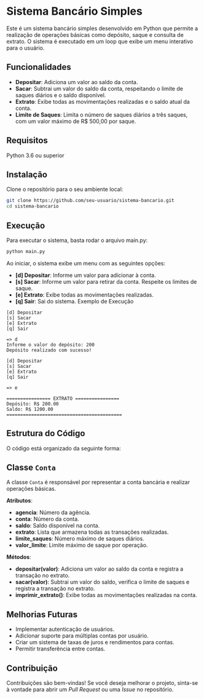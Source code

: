# Sistema Bancário Simples
Este é um sistema bancário simples desenvolvido em Python que permite a realização de operações básicas como depósito, saque e consulta de extrato. O sistema é executado em um loop que exibe um menu interativo para o usuário.

## Funcionalidades
* **Depositar**: Adiciona um valor ao saldo da conta.
* **Sacar**: Subtrai um valor do saldo da conta, respeitando o limite de saques diários e o saldo disponível.
* **Extrato**: Exibe todas as movimentações realizadas e o saldo atual da conta.
* **Limite de Saques**: Limita o número de saques diários a três saques, com um valor máximo de R$ 500,00 por saque.

## Requisitos
Python 3.6 ou superior

## Instalação
Clone o repositório para o seu ambiente local:

```bash
git clone https://github.com/seu-usuario/sistema-bancario.git
cd sistema-bancario
```

## Execução
Para executar o sistema, basta rodar o arquivo main.py:

```bash
python main.py
```
Ao iniciar, o sistema exibe um menu com as seguintes opções:
* **[d] Depositar**: Informe um valor para adicionar à conta.
* **[s] Sacar**: Informe um valor para retirar da conta. Respeite os limites de saque.
* **[e] Extrato**: Exibe todas as movimentações realizadas.
* **[q] Sair**: Sai do sistema.
Exemplo de Execução

```text
[d] Depositar
[s] Sacar
[e] Extrato
[q] Sair

=> d
Informe o valor do depósito: 200
Depósito realizado com sucesso!

[d] Depositar
[s] Sacar
[e] Extrato
[q] Sair

=> e

================ EXTRATO ================
Depósito: R$ 200.00
Saldo: R$ 1200.00
==========================================
```

## Estrutura do Código
O código está organizado da seguinte forma:

## Classe ```Conta```

A classe ```Conta``` é responsável por representar a conta bancária e realizar operações básicas.

**Atributos**:
* **agencia**: Número da agência.
* **conta**: Número da conta.
* **saldo**: Saldo disponível na conta.
* **extrato**: Lista que armazena todas as transações realizadas.
* **limite_saques**: Número máximo de saques diários.
* **valor_limite**: Limite máximo de saque por operação.

**Métodos**:
* **depositar(valor)**: Adiciona um valor ao saldo da conta e registra a transação no extrato.
* **sacar(valor)**: Subtrai um valor do saldo, verifica o limite de saques e registra a transação no extrato.
* **imprimir_extrato()**: Exibe todas as movimentações realizadas na conta.

## Melhorias Futuras
* Implementar autenticação de usuários.
* Adicionar suporte para múltiplas contas por usuário.
* Criar um sistema de taxas de juros e rendimentos para contas.
* Permitir transferência entre contas.

## Contribuição
Contribuições são bem-vindas! Se você deseja melhorar o projeto, sinta-se à vontade para abrir um *Pull Request* ou uma *Issue* no repositório.
